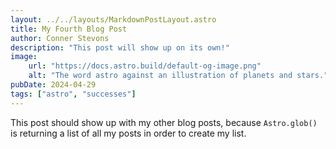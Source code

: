 ```yaml
---
layout: ../../layouts/MarkdownPostLayout.astro
title: My Fourth Blog Post
author: Conner Stevons
description: "This post will show up on its own!"
image:
    url: "https://docs.astro.build/default-og-image.png"
    alt: "The word astro against an illustration of planets and stars."
pubDate: 2024-04-29
tags: ["astro", "successes"]
---
```


This post should show up with my other blog posts, because `Astro.glob()` is returning a list of all my posts in order to create my list.